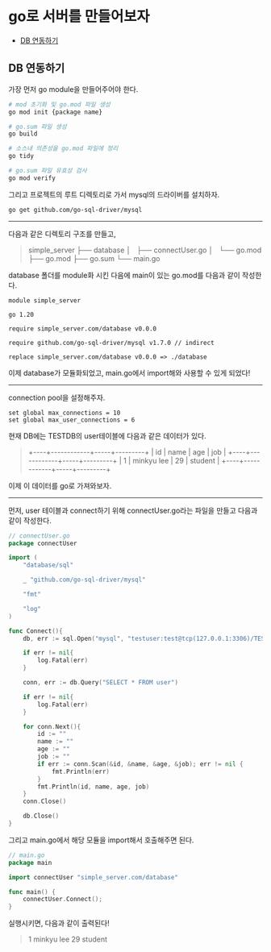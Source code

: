 # go로 서버를 만들어보자

- [DB 연동하기](#DB-연동하기)

## DB 연동하기

가장 먼저 go module을 만들어주어야 한다.

```bash
# mod 초기화 및 go.mod 파일 생성
go mod init {package name}

# go.sum 파일 생성
go build 

# 소스내 의존성을 go.mod 파일에 정리
go tidy

# go.sum 파일 유효성 검사
go mod verify
```

그리고 프로젝트의 루트 디렉토리로 가서 mysql의 드라이버를 설치하자.

```bash
go get github.com/go-sql-driver/mysql 
```

***

다음과 같은 디렉토리 구조를 만들고, 

> simple_server
> ├── database
> │   ├── connectUser.go
> │   └── go.mod
> ├── go.mod
> ├── go.sum
> └── main.go

database 폴더를 module화 시킨 다음에 main이 있는 go.mod를 다음과 같이 작성한다.

```
module simple_server

go 1.20

require simple_server.com/database v0.0.0

require github.com/go-sql-driver/mysql v1.7.0 // indirect

replace simple_server.com/database v0.0.0 => ./database
```

이제 database가 모듈화되었고, main.go에서 import해와 사용할 수 있게 되었다!

***

connection pool을 설정해주자.

```mysql
set global max_connections = 10
set global max_user_connections = 6
```

현재 DB에는 TESTDB의 user테이블에 다음과 같은 데이터가 있다.

> +----+------------+-----+---------+
> | id | name       | age | job     |
> +----+------------+-----+---------+
> |  1 | minkyu lee |  29 | student |
> +----+------------+-----+---------+

이제 이 데이터를 go로 가져와보자.

***

먼저, user 테이블과 connect하기 위해 connectUser.go라는 파일을 만들고 다음과 같이 작성한다.

```go
// connectUser.go
package connectUser

import (
	"database/sql"

	_ "github.com/go-sql-driver/mysql"

	"fmt"

	"log"
)

func Connect(){
	db, err := sql.Open("mysql", "testuser:test@tcp(127.0.0.1:3306)/TESTDB")

	if err != nil{
		log.Fatal(err)
	}

	conn, err := db.Query("SELECT * FROM user")

	if err != nil{
		log.Fatal(err)
	}

	for conn.Next(){
		id := ""
		name := ""
		age := ""
		job := ""
		if err := conn.Scan(&id, &name, &age, &job); err != nil {
			fmt.Println(err)
		}
		fmt.Println(id, name, age, job)
	}
	conn.Close()

	db.Close()
}
```

그리고 main.go에서 해당 모듈을 import해서 호출해주면 된다.

```go
// main.go
package main

import connectUser "simple_server.com/database"

func main() {
    connectUser.Connect();
}
```

실행시키면, 다음과 같이 출력된다!

> 1 minkyu lee 29 student
